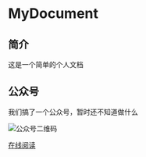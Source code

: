 # MyDocument

## 简介
这是一个简单的个人文档

## 公众号
我们搞了一个公众号，暂时还不知道做什么

![公众号二维码](https://gitee.com/zhangshangfeng/MyDocument/raw/master/docs/picture/2.jpg)  

[在线阅读](http://zhangshangfeng.gitee.io/mydocument/#/)